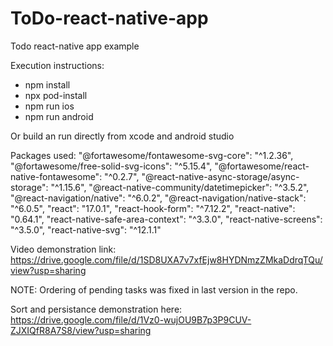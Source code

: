 # ToDo-react-native-app
Todo react-native app example

Execution instructions:
- npm install
- npx pod-install
- npm run ios
- npm run android

Or build an run directly from xcode and android studio

Packages used:
    "@fortawesome/fontawesome-svg-core": "^1.2.36",
    "@fortawesome/free-solid-svg-icons": "^5.15.4",
    "@fortawesome/react-native-fontawesome": "^0.2.7",
    "@react-native-async-storage/async-storage": "^1.15.6",
    "@react-native-community/datetimepicker": "^3.5.2",
    "@react-navigation/native": "^6.0.2",
    "@react-navigation/native-stack": "^6.0.5",
    "react": "17.0.1",
    "react-hook-form": "^7.12.2",
    "react-native": "0.64.1",
    "react-native-safe-area-context": "^3.3.0",
    "react-native-screens": "^3.5.0",
    "react-native-svg": "^12.1.1"

Video demonstration link:
https://drive.google.com/file/d/1SD8UXA7v7xfEjw8HYDNmzZMkaDdrqTQu/view?usp=sharing

NOTE: Ordering of pending tasks was fixed in last version in the repo.

Sort and persistance demonstration here:
https://drive.google.com/file/d/1Vz0-wujOU9B7p3P9CUV-ZJXIQfR8A7S8/view?usp=sharing